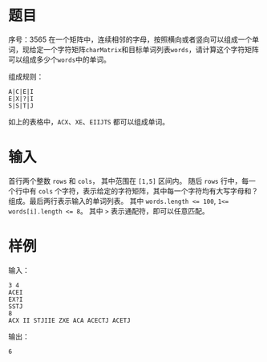 # 题目
序号：3565
在一个矩阵中，连续相邻的字母，按照横向或者竖向可以组成一个单词，现给定一个字符矩阵`charMatrix`和目标单词列表`words`，请计算这个字符矩阵可以组成多少个`words`中的单词。

组成规则：
```
A|C|E|I
E|X|?|I
S|S|T|J
```
如上的表格中，`ACX`、`XE`、`EIIJTS` 都可以组成单词。

# 输入
首行两个整数 `rows` 和 `cols`， 其中范围在 `[1,5]` 区间内。
随后 `rows` 行中，每一个行中有 `cols` 个字符，表示给定的字符矩阵，其中每一个字符均有大写字母和？组成。最后两行表示输入的单词列表。
其中 `words.length <= 100`, `1<= words[i].length <= 8`。 其中 `>` 表示通配符，即可以任意匹配。

# 样例
输入：
```
3 4
ACEI
EX?I
SSTJ
8
ACX II STJIIE ZXE ACA ACECTJ ACETJ
```

输出：
```
6
```



